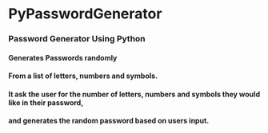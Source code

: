 # PyPasswordGenerator
### Password Generator Using Python
#### Generates Passwords randomly
#### From a list of letters, numbers and symbols.
#### It ask the user for the number of letters, numbers and symbols they would like in their password,
#### and generates the random password based on users input.
